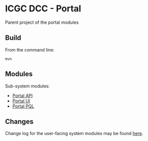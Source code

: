 ICGC DCC - Portal
===

Parent project of the portal modules

Build
---

From the command line:

    mvn
    
Modules
---

Sub-system modules:

- [Portal API](dcc-portal-api/README.md)
- [Portal UI](dcc-portal-ui/README.md)
- [Portal PQL](dcc-portal-pql/README.md)

Changes
---
Change log for the user-facing system modules may be found [here](CHANGES.md).
